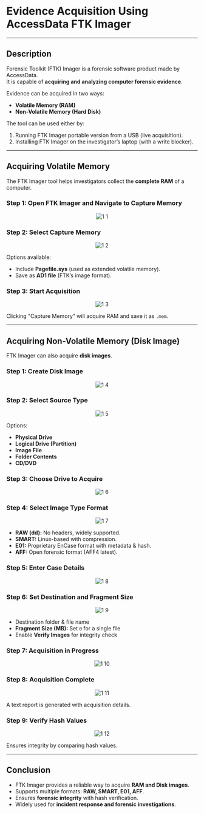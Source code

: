 #  Evidence Acquisition Using AccessData FTK Imager  

---

##  Description  

Forensic Toolkit (FTK) Imager is a forensic software product made by AccessData.  
It is capable of **acquiring and analyzing computer forensic evidence**.  

Evidence can be acquired in two ways:  
- **Volatile Memory (RAM)**  
- **Non-Volatile Memory (Hard Disk)**  

The tool can be used either by:  
1. Running FTK Imager portable version from a USB (live acquisition).  
2. Installing FTK Imager on the investigator’s laptop (with a write blocker).  

---

##  Acquiring Volatile Memory  

The FTK Imager tool helps investigators collect the **complete RAM** of a computer.  

### Step 1: Open FTK Imager and Navigate to Capture Memory  
<div align="center">
  
![1 1](https://github.com/user-attachments/assets/a9698c2a-c288-40a0-b186-cfe2b9961a60)  

</div>  

### Step 2: Select Capture Memory  
<div align="center">
  
![1 2](https://github.com/user-attachments/assets/8c93c616-634c-4990-9921-5747bd7108a8)  

</div>  

Options available:  
- Include **Pagefile.sys** (used as extended volatile memory).  
- Save as **AD1 file** (FTK’s image format).  

### Step 3: Start Acquisition  
<div align="center">
  
![1 3](https://github.com/user-attachments/assets/c9814286-7386-4d53-bb30-03572858bf1b)  

</div>  

Clicking "Capture Memory" will acquire RAM and save it as `.mem`.  

---

##  Acquiring Non-Volatile Memory (Disk Image)  

FTK Imager can also acquire **disk images**.  

### Step 1: Create Disk Image  
<div align="center">
  
![1 4](https://github.com/user-attachments/assets/b0ed5fd6-f342-4029-a882-0d78779d30b1)  

</div>  

### Step 2: Select Source Type  
<div align="center">
  
![1 5](https://github.com/user-attachments/assets/dd653499-392f-4489-bc6e-3d73347da741)  

</div>  

Options:  
- **Physical Drive**  
- **Logical Drive (Partition)**  
- **Image File**  
- **Folder Contents**  
- **CD/DVD**  

### Step 3: Choose Drive to Acquire  
<div align="center">
  
![1 6](https://github.com/user-attachments/assets/1df293e4-fa4f-47f6-bac3-d2855ba2fa94)  

</div>  

### Step 4: Select Image Type Format  
<div align="center">
  
![1 7](https://github.com/user-attachments/assets/3d83896b-a04f-4b3d-abff-0311c6df8011)  

</div>  

- **RAW (dd):** No headers, widely supported.  
- **SMART:** Linux-based with compression.  
- **E01:** Proprietary EnCase format with metadata & hash.  
- **AFF:** Open forensic format (AFF4 latest).  

### Step 5: Enter Case Details  
<div align="center">
  
![1 8](https://github.com/user-attachments/assets/94246541-9345-4d84-96a5-8145a6636392)  

</div>  

### Step 6: Set Destination and Fragment Size  
<div align="center">
  
![1 9](https://github.com/user-attachments/assets/bd3d3766-a0fc-4704-8d1f-1e430ba0ae4e)  

</div>  

- Destination folder & file name  
- **Fragment Size (MB):** Set `0` for a single file  
- Enable **Verify Images** for integrity check  

### Step 7: Acquisition in Progress  
<div align="center">
  
![1 10](https://github.com/user-attachments/assets/adf81fc1-36f8-4464-ab1c-08fc7ad2e5c9)  

</div>  

### Step 8: Acquisition Complete  
<div align="center">
  
![1 11](https://github.com/user-attachments/assets/c7af5e65-5f70-4381-ac45-8b4b39ada4db)  

</div>  

A text report is generated with acquisition details.  

### Step 9: Verify Hash Values  
<div align="center">
  
![1 12](https://github.com/user-attachments/assets/1965c0b0-46a1-4dad-a653-ec9d0c5f498e)  

</div>  

Ensures integrity by comparing hash values.  

---

##  Conclusion  

- FTK Imager provides a reliable way to acquire **RAM and Disk images**.  
- Supports multiple formats: **RAW, SMART, E01, AFF**.  
- Ensures **forensic integrity** with hash verification.  
- Widely used for **incident response and forensic investigations**.  
